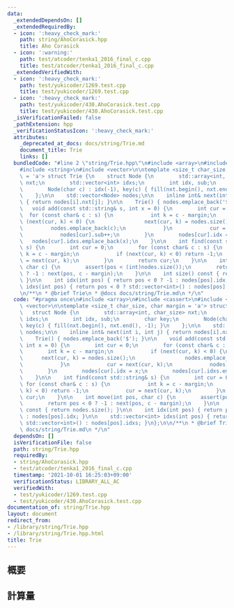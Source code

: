 ```yaml
---
data:
  _extendedDependsOn: []
  _extendedRequiredBy:
  - icon: ':heavy_check_mark:'
    path: string/AhoCorasick.hpp
    title: Aho Corasick
  - icon: ':warning:'
    path: test/atcoder/tenka1_2016_final_c.cpp
    title: test/atcoder/tenka1_2016_final_c.cpp
  _extendedVerifiedWith:
  - icon: ':heavy_check_mark:'
    path: test/yukicoder/1269.test.cpp
    title: test/yukicoder/1269.test.cpp
  - icon: ':heavy_check_mark:'
    path: test/yukicoder/430.AhoCorasick.test.cpp
    title: test/yukicoder/430.AhoCorasick.test.cpp
  _isVerificationFailed: false
  _pathExtension: hpp
  _verificationStatusIcon: ':heavy_check_mark:'
  attributes:
    _deprecated_at_docs: docs/string/Trie.md
    document_title: Trie
    links: []
  bundledCode: "#line 2 \"string/Trie.hpp\"\n#include <array>\n#include <cassert>\n\
    #include <string>\n#include <vector>\n\ntemplate <size_t char_size, char margin\
    \ = 'a'> struct Trie {\n    struct Node {\n        std::array<int, char_size>\
    \ nxt;\n        std::vector<int> idxs;\n        int idx, sub;\n        char key;\n\
    \        Node(char c) : idx(-1), key(c) { fill(nxt.begin(), nxt.end(), -1); }\n\
    \    };\n\n    std::vector<Node> nodes;\n\n    inline int& next(int i, int j)\
    \ { return nodes[i].nxt[j]; }\n\n    Trie() { nodes.emplace_back('$'); }\n\n \
    \   void add(const std::string& s, int x = 0) {\n        int cur = 0;\n      \
    \  for (const char& c : s) {\n            int k = c - margin;\n            if\
    \ (next(cur, k) < 0) {\n                next(cur, k) = nodes.size();\n       \
    \         nodes.emplace_back(c);\n            }\n            cur = next(cur, k);\n\
    \            nodes[cur].sub++;\n        }\n        nodes[cur].idx = x;\n     \
    \   nodes[cur].idxs.emplace_back(x);\n    }\n\n    int find(const std::string&\
    \ s) {\n        int cur = 0;\n        for (const char& c : s) {\n            int\
    \ k = c - margin;\n            if (next(cur, k) < 0) return -1;\n            cur\
    \ = next(cur, k);\n        }\n        return cur;\n    }\n\n    int move(int pos,\
    \ char c) {\n        assert(pos < (int)nodes.size());\n        return pos < 0\
    \ ? -1 : next(pos, c - margin);\n    }\n\n    int size() const { return nodes.size();\
    \ }\n\n    int idx(int pos) { return pos < 0 ? -1 : nodes[pos].idx; }\n\n    std::vector<int>\
    \ idxs(int pos) { return pos < 0 ? std::vector<int>() : nodes[pos].idxs; }\n};\n\
    \n/**\n * @brief Trie\n * @docs docs/string/Trie.md\n */\n"
  code: "#pragma once\n#include <array>\n#include <cassert>\n#include <string>\n#include\
    \ <vector>\n\ntemplate <size_t char_size, char margin = 'a'> struct Trie {\n \
    \   struct Node {\n        std::array<int, char_size> nxt;\n        std::vector<int>\
    \ idxs;\n        int idx, sub;\n        char key;\n        Node(char c) : idx(-1),\
    \ key(c) { fill(nxt.begin(), nxt.end(), -1); }\n    };\n\n    std::vector<Node>\
    \ nodes;\n\n    inline int& next(int i, int j) { return nodes[i].nxt[j]; }\n\n\
    \    Trie() { nodes.emplace_back('$'); }\n\n    void add(const std::string& s,\
    \ int x = 0) {\n        int cur = 0;\n        for (const char& c : s) {\n    \
    \        int k = c - margin;\n            if (next(cur, k) < 0) {\n          \
    \      next(cur, k) = nodes.size();\n                nodes.emplace_back(c);\n\
    \            }\n            cur = next(cur, k);\n            nodes[cur].sub++;\n\
    \        }\n        nodes[cur].idx = x;\n        nodes[cur].idxs.emplace_back(x);\n\
    \    }\n\n    int find(const std::string& s) {\n        int cur = 0;\n       \
    \ for (const char& c : s) {\n            int k = c - margin;\n            if (next(cur,\
    \ k) < 0) return -1;\n            cur = next(cur, k);\n        }\n        return\
    \ cur;\n    }\n\n    int move(int pos, char c) {\n        assert(pos < (int)nodes.size());\n\
    \        return pos < 0 ? -1 : next(pos, c - margin);\n    }\n\n    int size()\
    \ const { return nodes.size(); }\n\n    int idx(int pos) { return pos < 0 ? -1\
    \ : nodes[pos].idx; }\n\n    std::vector<int> idxs(int pos) { return pos < 0 ?\
    \ std::vector<int>() : nodes[pos].idxs; }\n};\n\n/**\n * @brief Trie\n * @docs\
    \ docs/string/Trie.md\n */\n"
  dependsOn: []
  isVerificationFile: false
  path: string/Trie.hpp
  requiredBy:
  - string/AhoCorasick.hpp
  - test/atcoder/tenka1_2016_final_c.cpp
  timestamp: '2021-10-01 16:25:03+09:00'
  verificationStatus: LIBRARY_ALL_AC
  verifiedWith:
  - test/yukicoder/1269.test.cpp
  - test/yukicoder/430.AhoCorasick.test.cpp
documentation_of: string/Trie.hpp
layout: document
redirect_from:
- /library/string/Trie.hpp
- /library/string/Trie.hpp.html
title: Trie
---
```

## 概要

## 計算量